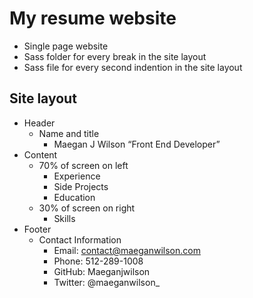 # My resume website
* Single page website
* Sass folder for every break in the site layout
* Sass file for every second indention in the site layout

## Site layout
* Header
	* Name and title
		* Maegan J Wilson “Front End Developer”
* Content
	* 70% of screen on left
		* Experience 
		* Side Projects
		* Education
	* 30% of screen on right
		* Skills
*  Footer
	* Contact Information
		* Email: contact@maeganwilson.com
		* Phone: 512-289-1008
		* GitHub: Maeganjwilson
		* Twitter: @maeganwilson_	